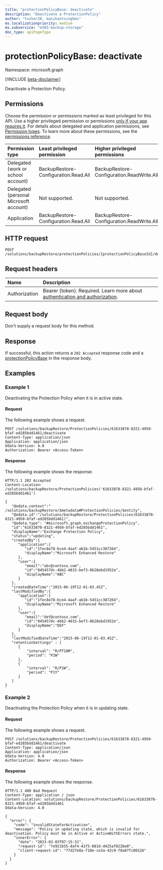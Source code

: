 ```yaml
---
title: "protectionPolicyBase: deactivate"
description: "Deactivate a ProtectionPolicy"
author: "tushar20, manikantsinghms"
ms.localizationpriority: medium
ms.subservice: "m365-backup-storage"
doc_type: apiPageType
---
```


# protectionPolicyBase: deactivate

Namespace: microsoft.graph

[!INCLUDE [beta-disclaimer](../../includes/beta-disclaimer.md)]

Deactivate a Protection Policy.

## Permissions

Choose the permission or permissions marked as least privileged for this API. Use a higher privileged permission or permissions [only if your app requires it](/graph/permissions-overview#best-practices-for-using-microsoft-graph-permissions). For details about delegated and application permissions, see [Permission types](/graph/permissions-overview#permission-types). To learn more about these permissions, see the [permissions reference](/graph/permissions-reference).

<!-- {
  "blockType": "permissions",
  "name": "protectionpolicybase-deactivate-permissions"
}
-->
<!--[!INCLUDE [permissions-table](../includes/permissions/protectionpolicybase-deactivate-permissions.md)]-->
|Permission type|Least privileged permission|Higher privileged permissions|
|:---|:---|:---|
|Delegated (work or school account)|BackupRestore-Configuration.Read.All|BackupRestore-Configuration.ReadWrite.All|
|Delegated (personal Microsoft account)|Not supported.|Not supported.|
|Application|BackupRestore-Configuration.Read.All|BackupRestore-Configuration.ReadWrite.All|

## HTTP request

<!-- {
  "blockType": "ignored"
}
-->
``` http
POST /solutions/backupRestore/protectionPolicies/{protectionPolicyBaseId}/deactivate
```

## Request headers

|Name|Description|
|:---|:---|
|Authorization|Bearer {token}. Required. Learn more about [authentication and authorization](/graph/auth/auth-concepts).|

## Request body

Don't supply a request body for this method.

## Response

If successful, this action returns a `202 Accepted` response code and a [protectionPolicyBase](../resources/protectionpolicybase.md) in the response body.

## Examples

### Example 1

Deactivating the Protection Policy when it is in active state.

#### Request

The following example shows a request.
<!-- {
  "blockType": "request",
  "name": "protectionpolicybase_deactivate_example_1
}
-->

``` http
POST /solutions/backupRestore/ProtectionPolicies/61633878-8321-4950-bfaf-ed285bdd1461/deactivate
Content-Type: application/json
Application: application/json
Odata-Version: 4.0
Authorization: Bearer <Access-Token>
```

#### Response

The following example shows the response.

<!-- {
  "blockType": "response",
  "truncated": true,
  "@odata.type": "microsoft.graph.protectionPolicyBase"
}
-->
``` http
HTTP/1.1 202 Accepted
Content-Location: /solutions/backupRestore/ProtectionPolicies('61633878-8321-4950-bfaf-ed285bdd1461')

{
   "@odata.context":" /solutions/backupRestore/$metadata#ProtectionPolicies/$entity",
   "@odata.id":"/solutions/backupRestore/ProtectionPolicies(61633878-8321-4950-bfaf-ed285bdd1461)",
   "@odata.type": "#microsoft.graph.exchangeProtectionPolicy",
   "id":"61633878-8321-4950-bfaf-ed285bdd1461",
   "displayName":"Exchange Protection Policy",
   "status":"updating",
   "createdBy":{
      "application":{
         "id":"1fec8e78-bce4-4aaf-ab1b-5451cc387264",
         "displayName":"Microsoft Enhanced Restore"
      },
      "user":{
         "email":"abc@contoso.com",
         "id":"845457dc-4bb2-4815-bef3-8628ebd1952e",
         "displayName":"ABC"
      }
   },
   "createdDateTime":"2015-06-19T12-01-03.45Z",
   "lastModifiedBy":{
      "application":{
         "id":"1fec8e78-bce4-4aaf-ab1b-5451cc387264",
         "displayName":"Microsoft Enhanced Restore"
      },
      "user":{
         "email":"def@contoso.com",
         "id":"845457dc-4bb2-4815-bef3-8628ebd1952e",
         "displayName":"DEF"
      }
   },
   "lastModifiedDateTime":"2015-06-19T12-01-03.45Z",
   "retentionSettings" : [
      {
          "interval": "R/PT10M",
          "period": "P2W"
      },
      {
          "interval": "R/P1W",
          "period": "P1Y"
      }
   ]
}
```
### Example 2

Deactivating the Protection Policy when it is in updating state.

#### Request

The following example shows a request.
<!-- {
  "blockType": "request",
  "name": "protectionpolicybase_deactivate_example_2"
}
-->

``` http
POST /solutions/backupRestore/ProtectionPolicies/61633878-8321-4950-bfaf-ed285bdd1461/deactivate
Content-Type: application/json
Application: application/json
Odata-Version: 4.0
Authorization: Bearer <Access-Token>
```

#### Response

The following example shows the response.

<!-- {
  "blockType": "response",
  "truncated": true,
  "@odata.type": "microsoft.graph.protectionPolicyBase"
}
-->

``` http
HTTP/1.1 400 Bad Request
Content–Type: application / json
Content-Location: solutions/backupRestore/ProtectionPolicies/61633878-8321-4950-bfaf-ed285bdd1461
Odata–Version: 4.0

{
  "error": {
    "code": "invalidStateForActivation",
    "message": "Policy in updating state, which is invalid for deactivation. Policy must be in Active or ActiveWithErrors state.",
    "innerError": {
      "date": "2023-03-03T07:15:31",
      "request-id": "7e921b55-8af4-41f5-881d-d425af822be0",
      "client-request-id": "77d27e8a-f18e-ce3a-42c9-f8a87fc00126"
    }
  }
}
```